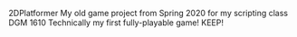 2DPlatformer
My old game project from Spring 2020 for my scripting class DGM 1610
Technically my first fully-playable game! KEEP!
